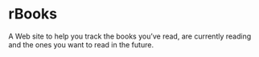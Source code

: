 # rBooks

A Web site to help you track the books you’ve read, are currently reading and the ones you want to read in the future.
